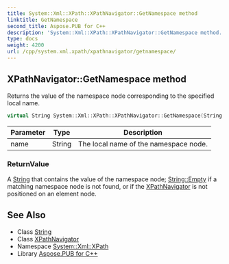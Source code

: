 ```yaml
---
title: System::Xml::XPath::XPathNavigator::GetNamespace method
linktitle: GetNamespace
second_title: Aspose.PUB for C++
description: 'System::Xml::XPath::XPathNavigator::GetNamespace method. Returns the value of the namespace node corresponding to the specified local name in C++.'
type: docs
weight: 4200
url: /cpp/system.xml.xpath/xpathnavigator/getnamespace/
---
```

## XPathNavigator::GetNamespace method


Returns the value of the namespace node corresponding to the specified local name.

```cpp
virtual String System::Xml::XPath::XPathNavigator::GetNamespace(String name)
```


| Parameter | Type | Description |
| --- | --- | --- |
| name | String | The local name of the namespace node. |

### ReturnValue

A [String](../../../system/string/) that contains the value of the namespace node; [String::Empty](../../../system/string/empty/) if a matching namespace node is not found, or if the [XPathNavigator](../) is not positioned on an element node.

## See Also

* Class [String](../../../system/string/)
* Class [XPathNavigator](../)
* Namespace [System::Xml::XPath](../../)
* Library [Aspose.PUB for C++](../../../)
